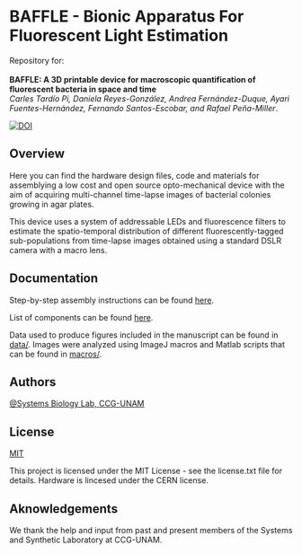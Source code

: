 
# BAFFLE - Bionic Apparatus For Fluorescent Light Estimation

Repository for: <br><br>
**BAFFLE: A 3D printable device for macroscopic quantification of fluorescent bacteria in space and time**<br>
_Carles Tardío Pi, Daniela Reyes-González, Andrea Fernández-Duque, Ayari Fuentes-Hernández, Fernando Santos-Escobar, and Rafael Peña-Miller_.

[![DOI](https://zenodo.org/badge/274222088.svg)](https://zenodo.org/badge/latestdoi/274222088)

## Overview

Here you can find the hardware design files, code and materials for assemblying a low cost and open source opto-mechanical device with the aim of acquiring multi-channel time-lapse images of bacterial colonies growing in agar plates.  

This device uses a system of addressable LEDs and fluorescence filters to estimate the spatio-temporal distribution of different fluorescently-tagged sub-populations from time-lapse images obtained using a standard DSLR camera with a macro lens.

## Documentation

Step-by-step assembly instructions can be found [here](http://www.penamiller.com/lab/baffle/).<br>

List of components can be found [here](https://penamiller.com/lab/baffle/XLS/BAFFLEdoc_parts.xlsx).

Data used to produce figures included in the manuscript can be found in [data/](data/). Images were analyzed using ImageJ macros and Matlab scripts that can be found in [macros/](macros/).

## Authors

[@Systems Biology Lab, CCG-UNAM](https://github.com/ccg-esb-lab)


## License

[MIT](https://choosealicense.com/licenses/mit/)

This project is licensed under the MIT License - see the license.txt file for details. Hardware is lincesed under the CERN license.


## Aknowledgements

We thank the help and input from past and present members of the Systems and Synthetic Laboratory at CCG-UNAM.
